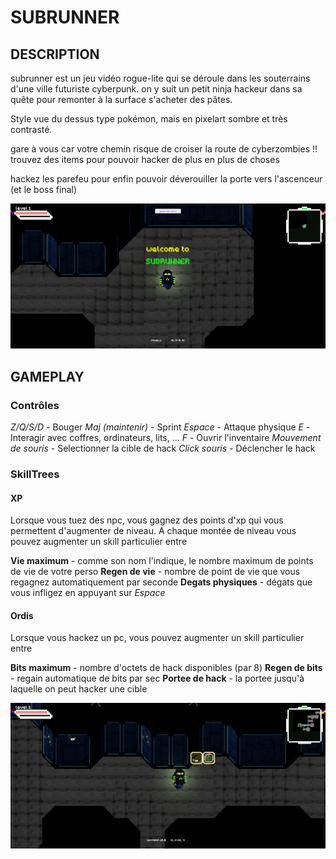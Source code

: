 


# SUBRUNNER

## DESCRIPTION

subrunner est un jeu vidéo rogue-lite qui se déroule dans les souterrains d'une ville futuriste cyberpunk.
on y suit un petit ninja hackeur dans sa quête pour remonter à la surface s'acheter des pâtes.

Style vue du dessus type pokémon, mais en pixelart sombre et très contrasté.

gare à vous car votre chemin risque de croiser la route de cyberzombies !!
trouvez des items pour pouvoir hacker de plus en plus de choses

hackez les parefeu pour enfin pouvoir déverouiller la porte vers l'ascenceur (et le boss final)

![alt text](https://github.com/louisaiva/subrunner/blob/master/Assets/Resources/exports/view2.png?raw=true)

## GAMEPLAY

### Contrôles

*Z/Q/S/D* - Bouger
*Maj (maintenir)* - Sprint
*Espace* - Attaque physique
*E* - Interagir avec coffres, ordinateurs, lits, ...
*F* - Ouvrir l'inventaire
*Mouvement de souris* - Selectionner la cible de hack
*Click souris* - Déclencher le hack

### SkillTrees

#### XP

Lorsque vous tuez des npc, vous gagnez des points d'xp qui vous permettent d'augmenter de niveau.
A chaque montée de niveau vous pouvez augmenter un skill particulier entre

**Vie maximum** - comme son nom l'indique, le nombre maximum de points de vie de votre perso
**Regen de vie** - nombre de point de vie que vous regagnez automatiquement par seconde
**Degats physiques** - dégats que vous infligez en appuyant sur *Espace*

#### Ordis

Lorsque vous hackez un pc, vous pouvez augmenter un skill particulier entre

**Bits maximum** - nombre d'octets de hack disponibles (par 8)
**Regen de bits** - regain automatique de bits par sec
**Portee de hack** - la portee jusqu'à laquelle on peut hacker une cible

![alt text](https://github.com/louisaiva/subrunner/blob/master/Assets/Resources/exports/view1.png?raw=true)